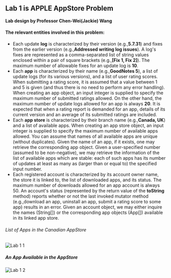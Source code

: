 ## Lab 1 is APPLE AppStore Problem
**Lab design by Professor Chen-Wei(Jackie) Wang**

#### **The relevant entities involved in this problem:**
- Each update **log** is characterized by their version (e.g.,**5.7.31**) and fixes from the earlier version (e.g.,**Addressed writing log issues**). A log's fixes are represented as a comma-separated list of string values enclosed within a pair of square brackets (e.g.,**[Fix 1, Fix 2]**). The maximum number of allowable fixes for an update log is **10**.
- Each **app** is characterized by their name (e.g.,**GoodNotes 5**), a list of update logs (for its various versions), and a list of user rating scores. When submitting a rating score, it is assumed that a value between 1 and 5 is given (and thus there is no need to perform any error handling). When creating an app object, an input integer is supplied to specify the maximum number of submitted ratings allowed. On the other hand, the maximum number of update logs allowed for an app is always **20**. It is expected that when a rating report is demanded for an app, details of its current version and an average of its submitted ratings are included.
- Each **app store** is characterized by their branch name (e.g.,**Canada, UK**) and a list of available apps. When creating an app store object, an input integer is supplied to specify the maximum number of available apps allowed. You can assume that names of all available apps are unique (without duplicates). Given the name of an app, if it exists, one may retrieve the corresponding app object. Given a user-specified number (assumed to be non-negative), we may retrieve the information of the list of available apps which are stable: each of such apps has its number of updates at least as many as (larger than or equal to) the specified input number.
- Each registered account is characterized by its account owner name, the store it is linked to, the list of downloaded apps, and its status. The maximum number of downloads allowed for an app account is always 50. An account's status (represented by the return value of the **toString** method) reports whether or not the last invoked mutator method (e.g.,download an app, uninstall an app, submit a rating score to some app) results in an error. Given an account object, we may either inquire the names (String[]) or the corresponding app objects (App[]) available in its linked app store.

###### List of Apps in the Canadian AppStore
![Lab 1 1](https://user-images.githubusercontent.com/90284881/148710452-f593f6d2-f0c5-4888-9366-2833d935cbec.png)
##### An App Available in the AppStore
![Lab 1 2](https://user-images.githubusercontent.com/90284881/148710455-4102891e-dfd2-438b-8e3c-4c5c2856ef04.png)
